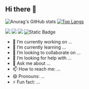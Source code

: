 ## Hi there 👋
![Anurag's GitHub stats](https://github-readme-stats.vercel.app/api?username=mapleplus&count_private=true&show_icons=true&theme=yeblu)
[![Top Langs](https://github-readme-stats.vercel.app/api/top-langs/?username=mapleplus&layout=compact)](https://github.com/mapleplus/github-readme-stats)

<img src="https://img.shields.io/badge/-HTML5-00?style=flat-square&logo=html5&logoColor=white" /> 
<img src="https://img.shields.io/badge/-CSS3-1572B6?style=flat-square&logo=css3" /> 
<img src="https://img.shields.io/badge/-JavaScript-oringe?style=flat-square&logo=javascript" />
<img alt="Static Badge" src="https://img.shields.io/badge/:">

- 🔭 I’m currently working on ...
- 🌱 I’m currently learning ...
- 👯 I’m looking to collaborate on ...
- 🤔 I’m looking for help with ...
- 💬 Ask me about ...
- 📫 How to reach me: ...
- 😄 Pronouns: ...
- ⚡ Fun fact: ...

